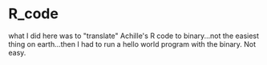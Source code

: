 # R_code
what I did here was to "translate" Achille's R code to binary...not the easiest thing on earth...then I had to run a hello world program with the binary. Not easy.
